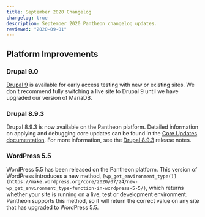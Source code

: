 ```yaml
---
title: September 2020 Changelog
changelog: true
description: September 2020 Pantheon changelog updates.
reviewed: "2020-09-01"
---
```


## Platform Improvements

### Drupal 9.0

[Drupal 9](/drupal-9) is available for early access testing with new or existing sites. We don't recommend fully switching a live site to Drupal 9 until we have upgraded our version of MariaDB.

<!-- excerpt -->

### Drupal 8.9.3

Drupal 8.9.3 is now available on the Pantheon platform. Detailed information on applying and debugging core updates can be found in the [Core Updates documentation](/core-updates). For more information, see the [Drupal 8.9.3](https://www.drupal.org/project/drupal/releases/8.9.3) release notes.

### WordPress 5.5

WordPress 5.5 has been released on the Pantheon platform. This version of WordPress introduces a new method, `[wp_get_environment_type()](https://make.wordpress.org/core/2020/07/24/new-wp_get_environment_type-function-in-wordpress-5-5/)`, which returns whether your site is running on a live, test or development environment. Pantheon supports this method, so it will return the correct value on any site that has upgraded to WordPress 5.5.
